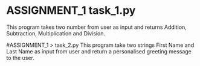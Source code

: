 # ASSIGNMENT_1 task_1.py
This program takes two number from user as input and returns Addition, Subtraction, Multiplication and Division.

#ASSIGNMENT_1 > task_2.py
This program take two strings First Name and Last Name as input from user and return a personalised greeting message to the user.
